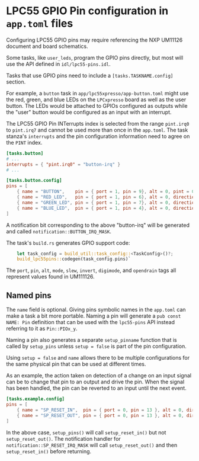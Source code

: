 # LPC55 GPIO Pin configuration in `app.toml` files

Configuring LPC55 GPIO pins may require referencing the NXP UM11126 document and board schematics.

Some tasks, like `user_leds`, program the GPIO pins directly, but most
will use the API defined in `idl/lpc55-pins.idl`.

Tasks that use GPIO pins need to include a `[tasks.TASKNAME.config]` section.

For example, a `button` task in `app/lpc55xpresso/app-button.toml`
might use the red, green, and blue LEDs on the `LPCxpresso` board as well as the
user button. The LEDs would be attached to GPIOs configured as outputs while
the "user" button would be configured as an input with an interrupt.

The LPC55 GPIO Pin INTerrupts index is selected from the range `pint.irq0`
to `pint.irq7` and cannot be used more than once in the `app.toml`. 
The task stanza's `interrupts` and the pin configuration information need to agree on the `PINT` index.

```toml
[tasks.button]
# ...
interrupts = { "pint.irq0" = "button-irq" }
# ...

[tasks.button.config]
pins = [
    { name = "BUTTON",    pin = { port = 1, pin = 9}, alt = 0, pint = 0, direction = "input", opendrain = "normal" },
    { name = "RED_LED",   pin = { port = 1, pin = 6}, alt = 0, direction = "output", value = true },
    { name = "GREEN_LED", pin = { port = 1, pin = 7}, alt = 0, direction = "output", value = true },
    { name = "BLUE_LED",  pin = { port = 1, pin = 4}, alt = 0, direction = "output", value = true },
]
```

A notification bit corresponding to the above "button-irq" will be
generated and called `notification::BUTTON_IRQ_MASK`.

The task's `build.rs` generates GPIO support code:
```rust
    let task_config = build_util::task_config::<TaskConfig>()?;
    build_lpc55pins::codegen(task_config.pins)`
```

The `port`, `pin`, `alt`, `mode`, `slew`, `invert`, `digimode`, and
`opendrain` tags all represent values found in UM111126.

## Named pins

The `name` field is optional. Giving pins symbolic names in the `app.toml`
can make a task a bit more portable.  Naming a pin will generate a
`pub const NAME: Pin` definition that can be used with the `lpc55-pins`
API instead referring to it as `Pin::PIOx_y`.

Naming a pin also generates a separate `setup_pinname` function that
is called by `setup_pins` unless `setup = false` is part of the pin
configuration.

Using `setup = false` and `name` allows there to be multiple
configurations for the same physical pin that can be used at different
times.

As an example, the action taken on detection of a change on an input
signal can be to change that pin to an output and drive the pin. When
the signal has been handled, the pin can be reverted to an input until
the next event.

```toml
[tasks.example.config]
pins = [
    { name = "SP_RESET_IN",  pin = { port = 0, pin = 13 }, alt = 0, direction = "input", pint = 0 },
    { name = "SP_RESET_OUT", pin = { port = 0, pin = 13 }, alt = 0, direction = "output", setup = false },
]
```

In the above case, `setup_pins()` will call `setup_reset_in()`
but not `setup_reset_out()`. The notification handler for
`notification::SP_RESET_IRQ_MASK` will call `setup_reset_out()` and then
`setup_reset_in()` before returning.
